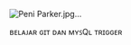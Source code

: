 ![Peni Parker.jpg…](file:///C:/Users/Rivet/Documents/Image/Peni%20Parker.jpg)

ʙᴇʟᴀᴊᴀʀ ɢɪᴛ ᴅᴀɴ ᴍʏꜱQʟ ᴛʀɪɢɢᴇʀ
